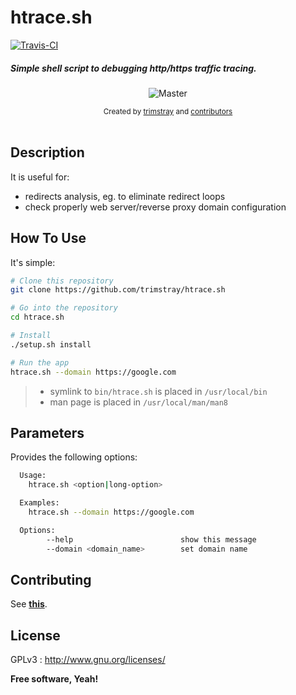 <h1 align="left">htrace.sh</h1>

<p align="left">
  <a href="https://travis-ci.org/trimstray/htrace.sh">
    <img src="https://travis-ci.org/trimstray/htrace.sh.svg?branch=master"
        alt="Travis-CI">
  </a>
</p>

<h5 align="left">Simple shell script to debugging http/https traffic tracing.</h5>

<p align="center">
    <img src="https://github.com/trimstray/htrace.sh/blob/master/doc/img/htrace.sh_preview.png"
        alt="Master">
</p>

<div align="center">
  <sub>Created by
  <a href="https://twitter.com/trimstray">trimstray</a> and
  <a href="https://github.com/trimstray/htrace.sh/graphs/contributors">
    contributors
  </a>
</div>

<br>

## Description

It is useful for:

- redirects analysis, eg. to eliminate redirect loops
- check properly web server/reverse proxy domain configuration

## How To Use

It's simple:

```bash
# Clone this repository
git clone https://github.com/trimstray/htrace.sh

# Go into the repository
cd htrace.sh

# Install
./setup.sh install

# Run the app
htrace.sh --domain https://google.com
```

> * symlink to `bin/htrace.sh` is placed in `/usr/local/bin`
> * man page is placed in `/usr/local/man/man8`

## Parameters

Provides the following options:

```bash
  Usage:
    htrace.sh <option|long-option>

  Examples:
    htrace.sh --domain https://google.com

  Options:
        --help                        show this message
        --domain <domain_name>        set domain name
```

## Contributing

See **[this](CONTRIBUTING.md)**.

## License

GPLv3 : <http://www.gnu.org/licenses/>

**Free software, Yeah!**
